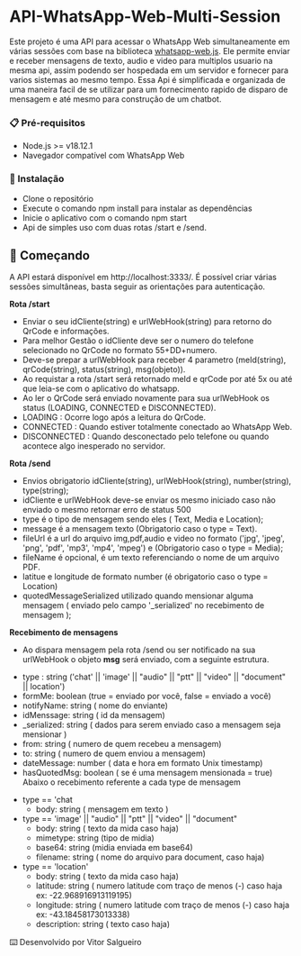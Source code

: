 # API-WhatsApp-Web-Multi-Session

Este projeto é uma API para acessar o WhatsApp Web simultaneamente em várias sessões com base na biblioteca [whatsapp-web.js](https://github.com/pedroslopez/whatsapp-web.js/).
Ele permite enviar e receber mensagens de texto, audio e video para multiplos usuario na mesma api, assim podendo ser hospedada em um servidor e fornecer para varios sistemas ao mesmo tempo. 
Essa Api é simplificada e organizada de uma maneira facil de se utilizar para um fornecimento rapido de disparo de mensagem e até mesmo para construção de um chatbot.

### 📋 Pré-requisitos

* Node.js >= v18.12.1
* Navegador compatível com WhatsApp Web

### 🔧 Instalação

* Clone o repositório
* Execute o comando npm install para instalar as dependências
* Inicie o aplicativo com o comando npm start
* Api de simples uso com duas rotas /start e /send.

## 🚀 Começando

A API estará disponível em http://localhost:3333/. 
É possível criar várias sessões simultâneas, basta seguir as orientações para autenticação.

**Rota /start**  

* Enviar o seu idCliente(string) e urlWebHook(string) para retorno do QrCode e informações.
* Para melhor Gestão o idCliente deve ser o numero do telefone selecionado no QrCode no formato 55+DD+numero.
* Deve-se prepar a urlWebHook para receber 4 parametro (meId(string), qrCode(string), status(string), msg(objeto)).
* Ao requistar a rota /start será retornado meId e qrCode por até 5x ou até que leia-se com o aplicativo do whatsapp.
* Ao ler o QrCode será enviado novamente para sua urlWebHook os status (LOADING, CONNECTED e DISCONNECTED).
* LOADING : Ocorre logo após a leitura do QrCode.
* CONNECTED : Quando estiver totalmente conectado ao WhatsApp Web.
* DISCONNECTED : Quando desconectado pelo telefone ou quando acontece algo inesperado no servidor.


	
**Rota /send**

* Envios obrigatorio idCliente(string), urlWebHook(string), number(string), type(string);
* idCliente e urlWebHook deve-se enviar os mesmo iniciado caso não enviado o mesmo retornar erro de status 500
* type é o tipo de mensagem sendo eles ( Text, Media e Location);
* message é a mensagem texto (Obrigatorio caso o type = Text).
* fileUrl é a url do arquivo img,pdf,audio e video no formato ('jpg', 'jpeg', 'png', 'pdf', 'mp3', 'mp4', 'mpeg') e (Obrigatorio caso o type = Media);
* fileName é opcional, é um texto referenciando o nome de um arquivo PDF.
* latitue e longitude de formato number (é obrigatorio caso o type = Location)
* quotedMessageSerialized utilizado quando mensionar alguma mensagem ( enviado pelo campo '_serialized' no recebimento de mensagem );

**Recebimento de mensagens**

* Ao dispara mensagem pela rota /send ou ser notificado na sua urlWebHook o objeto **msg** será enviado, com a seguinte estrutura.
- type : string ('chat' || 'image' ||  "audio" || "ptt" || "video" || "document" || location')
- formMe: boolean (true = enviado por você, false = enviado a você)
- notifyName: string ( nome do enviante)
- idMenssage: string ( id da mensagem)
- _serialized: string ( dados para serem enviado caso a mensagem seja mensionar )
- from: string ( numero de quem recebeu a mensagem)
- to: string ( numero de quem enviou a mensagem)
- dateMessage: number ( data e hora em formato Unix timestamp)
- hasQuotedMsg: boolean ( se é uma mensagem mensionada = true)
Abaixo o recebimento referente a cada type de mensagem 
* type == 'chat 
    - body: string ( mensagem em texto )
* type == 'image' ||  "audio" || "ptt" || "video" || "document"
    - body: string ( texto da mida caso haja)
    - mimetype: string (tipo de midia)
    - base64: string (midia enviada em base64)
    - filename: string ( nome do arquivo para document, caso haja)
* type == 'location'
    - body: string ( texto da mida caso haja)
    - latitude: string ( numero latitude com traço de menos (-) caso haja ex: -22.968916913119195)
    - longitude: string ( numero latitude com traço de menos (-) caso haja ex: -43.18458173013338)
    - description: string ( texto caso haja)



⌨️ Desenvolvido por Vitor Salgueiro 